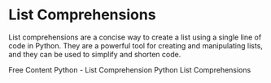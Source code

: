 # List Comprehensions

List comprehensions are a concise way to create a list using a single line of code in Python. They are a powerful tool for creating and manipulating lists, and they can be used to simplify and shorten code.

<ResourceGroupTitle>Free Content</ResourceGroupTitle>
<BadgeLink colorScheme='yellow' badgeText='Read' href='https://www.w3schools.com/python/python_lists_comprehension.asp'>Python - List Comprehension</BadgeLink>
<BadgeLink colorScheme='yellow' badgeText='Read' href='https://docs.python.org/3/tutorial/datastructures.html#list-comprehensions'>Python List Comprehensions</BadgeLink>
